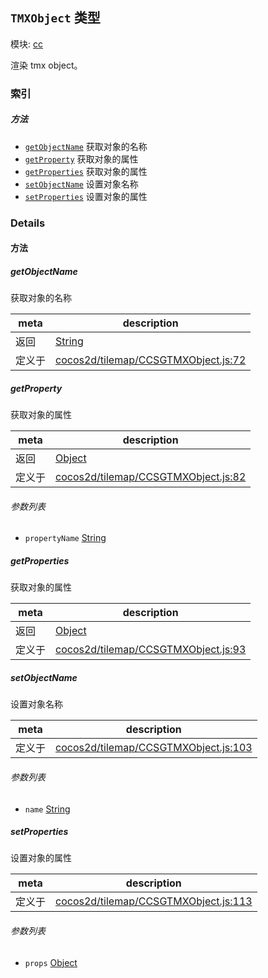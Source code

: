 ## `TMXObject` 类型



模块: [cc](../modules/cc.md)


渲染 tmx object。


### 索引



##### 方法

  - [`getObjectName`](#getobjectname) 获取对象的名称
  - [`getProperty`](#getproperty) 获取对象的属性
  - [`getProperties`](#getproperties) 获取对象的属性
  - [`setObjectName`](#setobjectname) 设置对象名称
  - [`setProperties`](#setproperties) 设置对象的属性



### Details




<!-- Method Block -->
#### 方法


##### getObjectName

获取对象的名称

| meta | description |
|------|-------------|
| 返回 | <a href="https://developer.mozilla.org/en/JavaScript/Reference/Global_Objects/String" class="crosslink external" target="_blank">String</a> 
| 定义于 | [cocos2d/tilemap/CCSGTMXObject.js:72](https://github.com/cocos-creator/engine/blob/de46973d0b5edcff4f973186ce89752080cb6b7c/cocos2d/tilemap/CCSGTMXObject.js#L72) |



##### getProperty

获取对象的属性

| meta | description |
|------|-------------|
| 返回 | <a href="https://developer.mozilla.org/en/JavaScript/Reference/Global_Objects/Object" class="crosslink external" target="_blank">Object</a> 
| 定义于 | [cocos2d/tilemap/CCSGTMXObject.js:82](https://github.com/cocos-creator/engine/blob/de46973d0b5edcff4f973186ce89752080cb6b7c/cocos2d/tilemap/CCSGTMXObject.js#L82) |

###### 参数列表
- `propertyName` <a href="https://developer.mozilla.org/en/JavaScript/Reference/Global_Objects/String" class="crosslink external" target="_blank">String</a> 


##### getProperties

获取对象的属性

| meta | description |
|------|-------------|
| 返回 | <a href="https://developer.mozilla.org/en/JavaScript/Reference/Global_Objects/Object" class="crosslink external" target="_blank">Object</a> 
| 定义于 | [cocos2d/tilemap/CCSGTMXObject.js:93](https://github.com/cocos-creator/engine/blob/de46973d0b5edcff4f973186ce89752080cb6b7c/cocos2d/tilemap/CCSGTMXObject.js#L93) |



##### setObjectName

设置对象名称

| meta | description |
|------|-------------|
| 定义于 | [cocos2d/tilemap/CCSGTMXObject.js:103](https://github.com/cocos-creator/engine/blob/de46973d0b5edcff4f973186ce89752080cb6b7c/cocos2d/tilemap/CCSGTMXObject.js#L103) |

###### 参数列表
- `name` <a href="https://developer.mozilla.org/en/JavaScript/Reference/Global_Objects/String" class="crosslink external" target="_blank">String</a> 


##### setProperties

设置对象的属性

| meta | description |
|------|-------------|
| 定义于 | [cocos2d/tilemap/CCSGTMXObject.js:113](https://github.com/cocos-creator/engine/blob/de46973d0b5edcff4f973186ce89752080cb6b7c/cocos2d/tilemap/CCSGTMXObject.js#L113) |

###### 参数列表
- `props` <a href="https://developer.mozilla.org/en/JavaScript/Reference/Global_Objects/Object" class="crosslink external" target="_blank">Object</a> 



